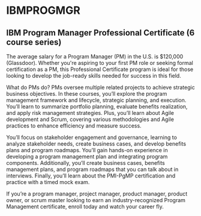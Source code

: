 # IBMPROGMGR
## IBM Program Manager Professional Certificate (6 course series)

The average salary for a Program Manager (PM) in the U.S. is $120,000 (Glassdoor). Whether you're aspiring to your first PM role or seeking formal certification as a PM, this Professional Certificate program is ideal for those looking to develop the job-ready skills needed for success in this field.

What do PMs do? PMs oversee multiple related projects to achieve strategic business objectives. In these courses, you’ll explore the program management framework and lifecycle, strategic planning, and execution. You’ll learn to summarize portfolio planning, evaluate benefits realization, and apply risk management strategies. Plus, you’ll learn about Agile development and Scrum, covering various methodologies and Agile practices to enhance efficiency and measure success.

You’ll focus on stakeholder engagement and governance, learning to analyze stakeholder needs, create business cases, and develop benefits plans and program roadmaps. You’ll gain hands-on experience in developing a program management plan and integrating program components. Additionally, you’ll create business cases, benefits management plans, and program roadmaps that you can talk about in interviews. Finally, you’ll learn about the PMI-PgMP certification and practice with a timed mock exam.

If you’re a program manager, project manager, product manager, product owner, or scrum master looking to earn an industry-recognized Program Management certificate, enroll today and watch your career fly.
